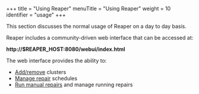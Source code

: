 +++
title = "Using Reaper"
menuTitle = "Using Reaper"
weight = 10
identifier = "usage"
+++

This section discusses the normal usage of Reaper on a day to day basis.

Reaper includes a community-driven web interface that can be accessed at:

**http://$REAPER_HOST:8080/webui/index.html**

The web interface provides the ability to:

* [Add/remove](add_cluster) clusters
* [Manage repair](schedule) schedules
* [Run manual repairs](single) and manage running repairs
